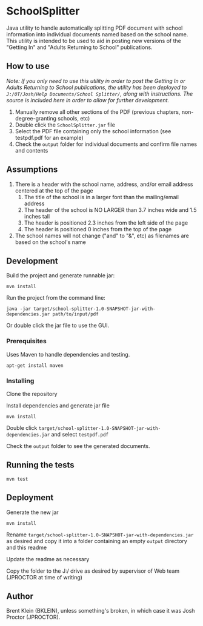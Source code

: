 # SchoolSplitter

Java utility to handle automatically splitting PDF document with school information into individual documents named based on the school name. This utility is intended to be used to aid in posting new versions of the "Getting In" and "Adults Returning to School" publications.

## How to use

*Note: If you only need to use this utility in order to post the *Getting In* or *Adults Returning to School* publications, the utility has been deployed to `J:/OT/Josh/Help Documents/School Splitter/`, along with instructions. The source is included here in order to allow for further development.*

1. Manually remove all other sections of the PDF (previous chapters, non-degree-granting schools, etc)
2. Double click the `SchoolSplitter.jar` file
3. Select the PDF file containing only the school information (see testpdf.pdf for an example)
4. Check the `output` folder for individual documents and confirm file names and contents

## Assumptions

1. There is a header with the school name, address, and/or email address centered at the top of the page
    1. The title of the school is in a larger font than the mailing/email address
    2. The header of the school is NO LARGER than 3.7 inches wide and 1.5 inches tall
    3. The header is positioned 2.3 inches from the left side of the page
    4. The header is positioned 0 inches from the top of the page
2. The school names will not change ("and" to "&", etc) as filenames are based on the school's name

## Development

Build the project and generate runnable jar:
```
mvn install
```
Run the project from the command line:
```
java -jar target/school-splitter-1.0-SNAPSHOT-jar-with-dependencies.jar path/to/input/pdf
```
Or double click the jar file to use the GUI.

### Prerequisites

Uses Maven to handle dependencies and testing.

```
apt-get install maven
```

### Installing

Clone the repository

Install dependencies and generate jar file

```
mvn install
```

Double click `target/school-splitter-1.0-SNAPSHOT-jar-with-dependencies.jar` and select `testpdf.pdf`

Check the `output` folder to see the generated documents.

## Running the tests

`mvn test`

## Deployment

Generate the new jar

```
mvn install
```

Rename `target/school-splitter-1.0-SNAPSHOT-jar-with-dependencies.jar` as desired and copy it into a folder containing an empty `output` directory and this readme

Update the readme as necessary

Copy the folder to the J:/ drive as desired by supervisor of Web team (JPROCTOR at time of writing)

## Author

Brent Klein (BKLEIN), unless something's broken, in which case it was Josh Proctor (JPROCTOR).